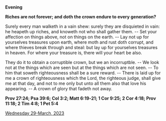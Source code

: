 **Evening**

**Riches are not forever; and doth the crown endure to every generation?**
 
Surely every man walketh in a vain shew: surely they are disquieted in vain: he heapeth up riches, and knoweth not who shall gather them. -- Set your affection on things above, not on things on the earth. -- Lay not up for yourselves treasures upon earth, where moth and rust doth corrupt, and where thieves break through and steal: but lay up for yourselves treasures in heaven. For where your treasure is, there will your heart be also.
 
They do it to obtain a corruptible crown, but we an incorruptble. -- We look not at the things which are seen but at the things which are not seen. -- To him that soweth righteousness shall be a sure reward. -- There is laid up for me a crown of righteousness which the Lord, the righteous judge, shall give me at that day, and not to me only but unto all them also that love his appearing. -- A crown of glory that fadeth not away.  

**Prov 27:24; Psa 39:6; Col 3:2; Matt 6:19‑21; 1 Cor 9:25; 2 Cor 4:18; Prov 11:18; 2 Tim 4:8; 1 Pet 5:4**

[Wednesday 29-March, 2023](https://t.me/daily_light)
